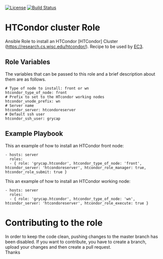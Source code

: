 [![License](https://img.shields.io/badge/license-Apache%202-blue.svg)](https://www.apache.org/licenses/LICENSE-2.0)
[![Build Status](https://travis-ci.org/grycap/ansible-role-htcondor.svg?branch=master)](https://travis-ci.org/grycap/ansible-role-htcondor)

HTCondor cluster Role
======================

Ansible Role to install an HTCondor [HTCondor] Cluster (https://research.cs.wisc.edu/htcondor/).
Recipe to be used by [EC3](http://servproject.i3m.upv.es/ec3/).

Role Variables
--------------

The variables that can be passed to this role and a brief description about them are as follows.
```
# Type of node to install: front or wn
htcondor_type_of_node: front
# Prefix to set to the HTcondor working nodes
htcondor_vnode_prefix: wn
# Server name
htcondor_server: htcondoreserver
# Default ssh user
htcondor_ssh_user: grycap
```

Example Playbook
----------------

This an example of how to install an HTCondor front node:
```
- hosts: server
  roles:
  - { role: 'grycap.htcondor', htcondor_type_of_node: 'front', htcondor_server: 'htcondoreserver', htcondor_role_manager: true, htcondor_role_submit: true }
```

This an example of how to install an HTCondor working node:
```
- hosts: server
  roles:
  - { role: 'grycap.htcondor', htcondor_type_of_node: 'wn', htcondor_server: 'htcondoreserver', htcondor_role_execute: true }
```
Contributing to the role
========================
In order to keep the code clean, pushing changes to the master branch has been disabled. If you want to contribute, you have to create a branch, upload your changes and then create a pull request.  
Thanks
